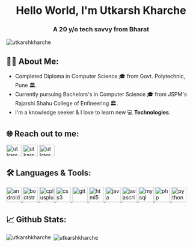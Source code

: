 <h1 align="center">Hello World, I'm Utkarsh Kharche</h1>
<h3 align="center">A 20 y/o tech savvy from Bharat</h3>

<p align="left"> <img src="https://komarev.com/ghpvc/?username=utkarshkharche&label=Profile%20views&color=0e75b6&style=flat" alt="utkarshkharche" /> </p>

## 👨‍💻 **About Me:** ️
- Completed Diploma in Computer Science 🎓 from Govt. Polytechnic, Pune 🏛.
- Currently pursuing Bachelors's in Computer Science 🎓 from JSPM's Rajarshi Shahu College of Enfineering 🏛. 
- I'm a knowledge seeker & I love to learn new 💻 **Technologies**.


## 🌐 **Reach out to me:** ️
<p align="left">
<a href="https://linkedin.com/in/utkarshkharche" target="blank"><img align="center" src="https://cdn.jsdelivr.net/npm/simple-icons@3.0.1/icons/linkedin.svg" alt="utkarshkharche" height="30" width="40" /></a>
<a href="https://instagram.com/utkarsh.kharche" target="blank"><img align="center" src="https://cdn.jsdelivr.net/npm/simple-icons@3.0.1/icons/instagram.svg" alt="utkarsh.kharche" height="30" width="40" /></a>
<a href="https://www.hackerrank.com/utkarshkharche" target="blank"><img align="center" src="https://cdn.jsdelivr.net/npm/simple-icons@3.0.1/icons/hackerrank.svg" alt="utkarshkharche" height="30" width="40" /></a>
</p>


## 🛠️ **Languages & Tools:**
<p align="left"> <a href="https://developer.android.com" target="_blank"> <img src="https://devicons.github.io/devicon/devicon.git/icons/android/android-original-wordmark.svg" alt="android" width="40" height="40"/> </a> <a href="https://getbootstrap.com" target="_blank"> <img src="https://devicons.github.io/devicon/devicon.git/icons/bootstrap/bootstrap-plain.svg" alt="bootstrap" width="40" height="40"/> </a> <a href="https://www.w3schools.com/cpp/" target="_blank"> <img src="https://devicons.github.io/devicon/devicon.git/icons/cplusplus/cplusplus-original.svg" alt="cplusplus" width="40" height="40"/> </a> <a href="https://www.w3schools.com/css/" target="_blank"> <img src="https://devicons.github.io/devicon/devicon.git/icons/css3/css3-original-wordmark.svg" alt="css3" width="40" height="40"/> </a> <a href="https://git-scm.com/" target="_blank"> <img src="https://www.vectorlogo.zone/logos/git-scm/git-scm-icon.svg" alt="git" width="40" height="40"/> </a> <a href="https://www.w3.org/html/" target="_blank"> <img src="https://devicons.github.io/devicon/devicon.git/icons/html5/html5-original-wordmark.svg" alt="html5" width="40" height="40"/> </a> <a href="https://www.java.com" target="_blank"> <img src="https://devicons.github.io/devicon/devicon.git/icons/java/java-original-wordmark.svg" alt="java" width="40" height="40"/> </a> <a href="https://developer.mozilla.org/en-US/docs/Web/JavaScript" target="_blank"> <img src="https://devicons.github.io/devicon/devicon.git/icons/javascript/javascript-original.svg" alt="javascript" width="40" height="40"/> </a> <a href="https://www.mysql.com/" target="_blank"> <img src="https://devicons.github.io/devicon/devicon.git/icons/mysql/mysql-original-wordmark.svg" alt="mysql" width="40" height="40"/> </a> <a href="https://www.php.net" target="_blank"> <img src="https://devicons.github.io/devicon/devicon.git/icons/php/php-original.svg" alt="php" width="40" height="40"/> </a> <a href="https://www.python.org" target="_blank"> <img src="https://devicons.github.io/devicon/devicon.git/icons/python/python-original.svg" alt="python" width="40" height="40"/> </a> </p>


## 📈 **Github Stats:**
<p><img align="left" src="https://github-readme-stats.vercel.app/api/top-langs?username=utkarshkharche&show_icons=true&locale=en&layout=compact" alt="utkarshkharche" /></p>


<p>&nbsp;<img align="center" src="https://github-readme-stats.vercel.app/api?username=utkarshkharche&show_icons=true&locale=en" alt="utkarshkharche" /></p>
